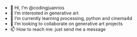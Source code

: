 - 👋 Hi, I’m @codingjuanrios
- 👀 I’m interested in generative art
- 🌱 I’m currently learning processing, python and cinema4d
- 💞️ I’m looking to collaborate on generative art projects
- 📫 How to reach me: just send me a message

<!---
codingjuanrios/codingjuanrios is a ✨ special ✨ repository because its `README.md` (this file) appears on your GitHub profile.
You can click the Preview link to take a look at your changes.
--->
